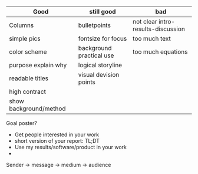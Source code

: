 | Good                   | still good               | bad |     
| ----                   | ----                     |---- | 
| Columns                | bulletpoints             | not clear intro-results-discussion | 
| simple pics            | fontsize for focus       | too much text                      | 
| color scheme           | background practical use | too much equations                 | 
| purpose explain why    | logical storyline        |  | 
| readable titles        | visual devision points   |  | 
| high contract          |                          |  | 
| show background/method |                          |  | 


Goal poster? 
- Get people interested in your work
- short version of your report: TL;DT
- Use my results/software/product in your work
- 


Sender -> message -> medium -> audience 

